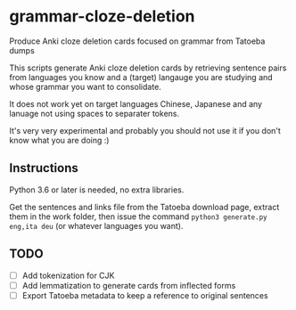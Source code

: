 # grammar-cloze-deletion
Produce Anki cloze deletion cards focused on grammar from Tatoeba dumps

This scripts generate Anki cloze deletion cards by retrieving sentence pairs from languages you know and a (target) langauge you are studying and whose grammar you want to consolidate.

It does not work yet on target languages Chinese, Japanese and any lanuage not using spaces to separater tokens.

It's very very experimental and probably you should not use it if you don't know what you are doing :)

## Instructions

Python 3.6 or later is needed, no extra libraries.

Get the sentences and links file from the Tatoeba download page, extract them in the work folder, then issue the command `python3 generate.py eng,ita deu` (or whatever languages you want).

## TODO
- [ ] Add tokenization for CJK
- [ ] Add lemmatization to generate cards from inflected forms
- [ ] Export Tatoeba metadata to keep a reference to original sentences
